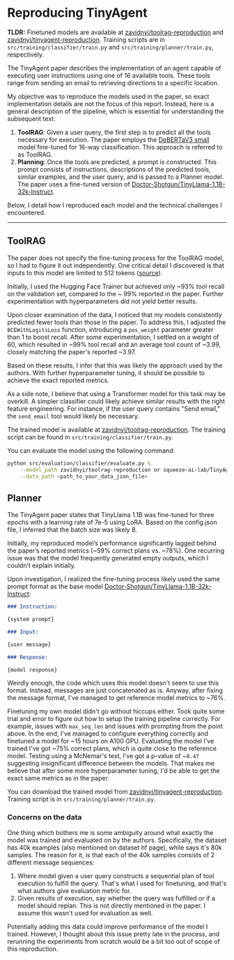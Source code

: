 # Reproducing TinyAgent

**TLDR:** Finetuned models are available
at [zavidnyi/toolrag-reproduction](https://huggingface.co/zavidnyi/toolrag-reproduction)
and [zavidnyi/tinyagent-reproduction](https://huggingface.co/zavidnyi/tinyagent-reproduction). Training scripts are in
`src/training/classifier/train.py` and `src/training/planner/train.py`, respectively.

The TinyAgent paper describes the implementation of an agent capable of executing user instructions using one of 16
available tools. These tools range from sending an email to retrieving directions to a specific location.

My objective was to reproduce the models used in the paper, so exact implementation details are not the focus of this
report. Instead, here is a general description of the pipeline, which is essential for understanding the subsequent
text:

1. **ToolRAG**: Given a user query, the first step is to predict all the tools necessary for execution. The
   paper employs the [DeBERTaV3 small](https://huggingface.co/microsoft/deberta-v3-small) model fine-tuned for 16-way
   classification. This approach is referred to as ToolRAG.
2. **Planning**: Once the tools are predicted, a prompt is constructed. This prompt consists of instructions,
   descriptions of the predicted tools, similar examples, and the user query, and is passed to a Planner model. The
   paper uses a fine-tuned version
   of [Doctor-Shotgun/TinyLlama-1.1B-32k-Instruct](https://huggingface.co/Doctor-Shotgun/TinyLlama-1.1B-32k-Instruct).

Below, I detail how I reproduced each model and the technical challenges I encountered.

---

## ToolRAG

The paper does not specify the fine-tuning process for the ToolRAG model, so I had to figure it out independently. One
critical detail I discovered is that inputs to this model are limited to 512
tokens ([source](https://github.com/SqueezeAILab/TinyAgent/blob/e63305d9bbe767493bc34db777bbcd7aba006bf0/src/tiny_agent/tool_rag/classifier_tool_rag.py#L97)).

Initially, I used the Hugging Face Trainer but achieved only ~93% tool recall on the validation set, compared to the ~
99% reported in the paper. Further experimentation with hyperparameters did not yield better results.

Upon closer examination of the data, I noticed that my models consistently predicted fewer tools than those in the
paper. To address this, I adjusted the `BCEWithLogitsLoss` function, introducing a `pos_weight` parameter greater than 1
to boost recall. After some experimentation, I settled on a weight of 60, which resulted in ~99% tool recall and an
average tool count of ~3.99, closely matching the paper's reported ~3.97.

Based on these results, I infer that this was likely the approach used by the authors. With further hyperparameter
tuning, it should be possible to achieve the exact reported metrics.

As a side note, I believe that using a Transformer model for this task may be overkill. A simpler classifier could
likely
achieve similar results with the right feature engineering. For instance, if the user query contains "Send email," the
`send_email` tool would likely be necessary.

The trained model is available at [zavidnyi/toolrag-reproduction](https://huggingface.co/zavidnyi/toolrag-reproduction).
The training script can be found in `src/training/classifier/train.py`.

You can evaluate the model using the following command:

```bash
python src/evaluation/classifier/evaluate.py \
    --model_path zavidnyi/toolrag-reproduction or squeeze-ai-lab/TinyAgent-ToolRAG \
    --data_path <path_to_your_data_json_file>
```

## Planner

The TinyAgent paper states that TinyLlama 1.1B was fine-tuned for three epochs with a learning rate of 7e-5 using LoRA.
Based on the config.json file, I inferred that the batch size was likely 8.

Initially, my reproduced model’s performance significantly lagged behind the paper’s reported metrics (~59% correct
plans vs. ~78%). One recurring issue was that the model frequently generated empty outputs, which I couldn’t explain
initially.

Upon investigation, I realized the fine-tuning process likely used the same prompt format as the base
model [Doctor-Shotgun/TinyLlama-1.1B-32k-Instruct](https://huggingface.co/Doctor-Shotgun/TinyLlama-1.1B-32k-Instruct):

```md
### Instruction:

{system prompt}

### Input:

{user message}

### Response:

{model response}
```

Weirdly enough, the code which uses this model doesn't seem to use this format.
Instead, messages are just concatenated as is.
Anyway, after fixing the message format, I've managed to get reference model metrics to ~76%.

Finetuning my own model didn't go without hiccups either.
Took quite some trial and error to figure out how to setup the training pipeline correctly.
For example, issues with `max_seq_len` and issues with prompting from the point above.
In the end, I've managed to configure everything correctly and finetuned a model for ~15 hours on A100 GPU.
Evaluating the model I've trained I've got ~75% correct plans, which is quite close to the reference model.
Testing using a McNemar's test, I've got a p-value of ~`0.47` suggesting insignificant difference between the models.
That makes me believe that after some more hyperparameter tuning, I'd be able to get the exact same metrics as in the
paper.

You can download the trained model
from [zavidnyi/tinyagent-reproduction](https://huggingface.co/zavidnyi/tinyagent-reproduction).
Training script is in `src/training/planner/train.py`.

### Concerns on the data

One thing which bothers me is some ambiguity around what exactly the model was trained and evaluated on by the authors.
Specifically, the dataset has 40k examples (also mentioned on dataset hf page), while says it's 80k samples.
The reason for it, is that each of the 40k samples consists of 2 different message sequences:

1. Where model given a user query constructs a sequential plan of tool execution to fulfill the query. That's what I
   used for finetuning, and that's what authors give evaluation metric for.
2. Given results of execution, say whether the query was fulfilled or if a model should replan. This is not directly
   mentioned
   in the paper. I assume this wasn't used for evaluation as well.

Potentially adding this data could improve performance of the model I trained.
However, I thought about this issue pretty late in the process, and rerunning the experiments from scratch would be a
bit too out of scope of this reproduction.
